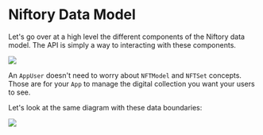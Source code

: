 # Niftory Data Model

Let's go over at a high level the different components of the Niftory data model. The API is simply a way to interacting with these components.

![](../../.gitbook/assets/NiftoryDataModel2.png)

An `AppUser` doesn't need to worry about `NFTModel` and `NFTSet` concepts. Those are for your `App` to manage the digital collection you want your users to see.

Let's look at the same diagram with these data boundaries:

![](../../.gitbook/assets/NiftoryDataModelDetailed.png)
